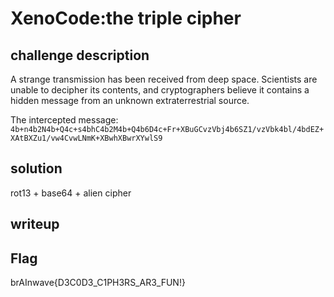 # XenoCode:the triple cipher #

## challenge description 
A strange transmission has been received from deep space. Scientists are unable to decipher its contents, and cryptographers believe it contains a hidden message from an unknown extraterrestrial source.

The intercepted message:
`4b+n4b2N4b+Q4c+s4bhC4b2M4b+Q4b6D4c+Fr+XBuGCvzVbj4b6SZ1/vzVbk4bl/4bdEZ+XAtBXZu1/vw4CvwLNmK+XBwhXBwrXYwlS9` 

## solution
rot13 + base64 + alien cipher

## writeup


## Flag
brAInwave{D3C0D3_C1PH3RS_AR3_FUN!}